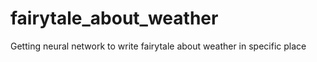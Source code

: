 # fairytale_about_weather
Getting neural network to write fairytale about weather in specific place
